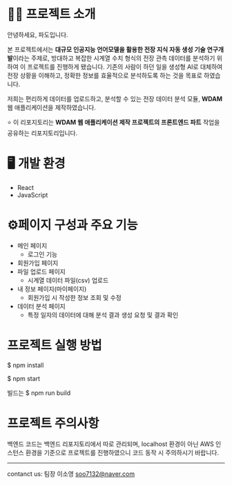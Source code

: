 # 🧑‍🏫 프로젝트 소개
안녕하세요, 파도입니다.

본 프로젝트에서는 **대규모 인공지능 언어모델을 활용한 전장 지식 자동 생성 기술 연구개발**이라는 주제로, 
방대하고 복잡한 시계열 수치 형식의 전장 관측 데이터를 분석하기 위하여 이 프로젝트를 진행하게 됐습니다. 
기존의 사람이 하던 일을 생성형 AI로 대체하여 전장 상황을 이해하고, 정확한 정보를 효율적으로 분석하도록 하는 것을 목표로 하였습니다.

저희는 편리하게 데이터를 업로드하고, 분석할 수 있는 전장 데이터 분석 모듈, **WDAM** 웹 애플리케이션을 제작하였습니다.

⭐ 이 리포지토리는 **WDAM 웹 애플리케이션 제작 프로젝트의 프론트엔드 파트** 작업을 공유하는 리포지토리입니다.

# 🖥️ 개발 환경
- React
- JavaScript

# ⚙️페이지 구성과 주요 기능
- 메인 페이지
  - 로그인 기능
- 회원가입 페이지
- 파일 업로드 페이지
  - 시계열 데이터 파일(csv) 업로드
- 내 정보 페이지(마이페이지)
  - 회원가입 시 작성한 정보 조회 및 수정
- 데이터 분석 페이지
  - 특정 일자의 데이터에 대해 분석 결과 생성 요청 및 결과 확인

# 프로젝트 실행 방법
$ npm install

$ npm start

빌드는 $ npm run build

# 프로젝트 주의사항
백엔드 코드는 백엔드 리포지토리에서 따로 관리되며, localhost 환경이 아닌 AWS 인스턴스 환경을 기준으로 프로젝트를 진행하였으니 코드 동작 시 주의하시기 바랍니다.

---
contanct us: 팀장 이소영 soo7132@naver.com
